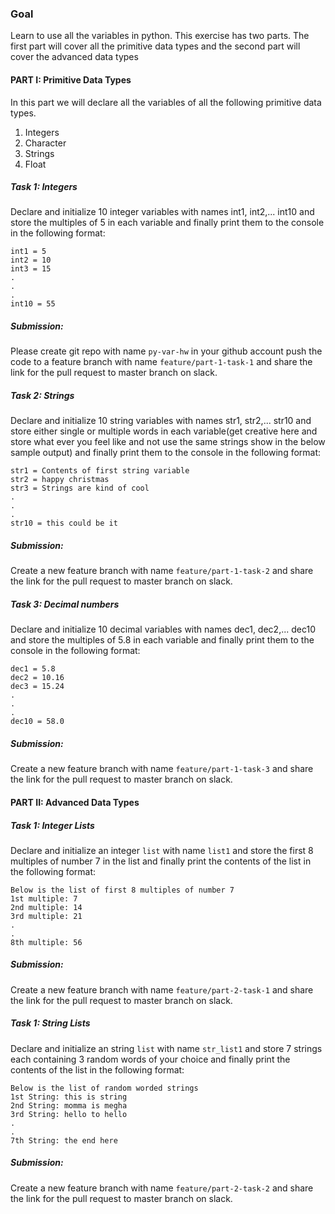 ### Goal

Learn to use all the variables in python. This exercise has two parts. The first part will cover all the primitive data types and the second part will cover the advanced data types

#### PART I: Primitive Data Types

In this part we will declare all the variables of all the following primitive data types.

1. Integers
2. Character
3. Strings
4. Float

##### Task 1: Integers

Declare and initialize 10 integer variables with names int1, int2,... int10 and store the multiples of 5 in each variable and finally print them to the console in the following format:

```
int1 = 5
int2 = 10
int3 = 15
.
.
.
int10 = 55
```

##### Submission:

Please create git repo with name `py-var-hw` in your github account push the code to a feature branch with name `feature/part-1-task-1` and share the link for the pull request to master branch on slack.


##### Task 2: Strings

Declare and initialize 10 string variables with names str1, str2,... str10 and store either single or multiple words in each variable(get creative here and store what ever you feel like and not use the same strings show in the below sample output) and finally print them to the console in the following format:

```
str1 = Contents of first string variable
str2 = happy christmas
str3 = Strings are kind of cool
.
.
.
str10 = this could be it
```

##### Submission:

Create a new feature branch with name `feature/part-1-task-2` and share the link for the pull request to master branch on slack.

##### Task 3: Decimal numbers

Declare and initialize 10 decimal variables with names dec1, dec2,... dec10 and store the multiples of 5.8 in each variable and finally print them to the console in the following format:

```
dec1 = 5.8
dec2 = 10.16
dec3 = 15.24
.
.
.
dec10 = 58.0
```

##### Submission:

Create a new feature branch with name `feature/part-1-task-3` and share the link for the pull request to master branch on slack.

#### PART II: Advanced Data Types

##### Task 1: Integer Lists

Declare and initialize an integer `list` with name `list1` and store the first 8 multiples of number 7 in the list and finally print the contents of the list in the following format:

```
Below is the list of first 8 multiples of number 7
1st multiple: 7
2nd multiple: 14
3rd multiple: 21
.
.
8th multiple: 56
```

##### Submission:

Create a new feature branch with name `feature/part-2-task-1` and share the link for the pull request to master branch on slack.

##### Task 1: String Lists

Declare and initialize an string `list` with name `str_list1` and store 7 strings each containing 3 random words of your choice and finally print the contents of the list in the following format:

```
Below is the list of random worded strings
1st String: this is string
2nd String: momma is megha
3rd String: hello to hello
.
.
7th String: the end here
```

##### Submission:

Create a new feature branch with name `feature/part-2-task-2` and share the link for the pull request to master branch on slack.
